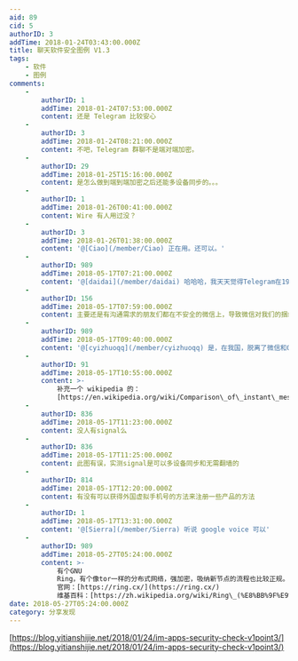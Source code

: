 ```yaml
---
aid: 89
cid: 5
authorID: 3
addTime: 2018-01-24T03:43:00.000Z
title: 聊天软件安全图例 V1.3
tags:
    - 软件
    - 图例
comments:
    -
        authorID: 1
        addTime: 2018-01-24T07:53:00.000Z
        content: 还是 Telegram 比较安心
    -
        authorID: 3
        addTime: 2018-01-24T08:21:00.000Z
        content: 不吧，Telegram 群聊不是端对端加密。
    -
        authorID: 29
        addTime: 2018-01-25T15:16:00.000Z
        content: 是怎么做到端到端加密之后还能多设备同步的。。。
    -
        authorID: 1
        addTime: 2018-01-26T00:41:00.000Z
        content: Wire 有人用过没？
    -
        authorID: 3
        addTime: 2018-01-26T01:38:00.000Z
        content: '@[Ciao](/member/Ciao) 正在用。还可以。'
    -
        authorID: 989
        addTime: 2018-05-17T07:21:00.000Z
        content: '@[daidai](/member/daidai) 哈哈哈，我天天觉得Telegram在1984我'
    -
        authorID: 156
        addTime: 2018-05-17T07:59:00.000Z
        content: 主要还是有沟通需求的朋友们都在不安全的微信上，导致微信对我们的捆绑久久不能解脱。
    -
        authorID: 989
        addTime: 2018-05-17T09:40:00.000Z
        content: '@[cyizhuoqq](/member/cyizhuoqq) 是，在我国，脱离了微信和QQ，连生活都很成问题。'
    -
        authorID: 91
        addTime: 2018-05-17T10:55:00.000Z
        content: >-
            补充一个 wikipedia 的：
            [https://en.wikipedia.org/wiki/Comparison\_of\_instant\_messaging\_clients](https://en.wikipedia.org/wiki/Comparison_of_instant_messaging_clients)
    -
        authorID: 836
        addTime: 2018-05-17T11:23:00.000Z
        content: 没人有signal么
    -
        authorID: 836
        addTime: 2018-05-17T11:25:00.000Z
        content: 此图有误，实测signal是可以多设备同步和无需翻墙的
    -
        authorID: 814
        addTime: 2018-05-17T12:20:00.000Z
        content: 有没有可以获得外国虚拟手机号的方法来注册一些产品的方法
    -
        authorID: 1
        addTime: 2018-05-17T13:31:00.000Z
        content: '@[Sierra](/member/Sierra) 听说 google voice 可以'
    -
        authorID: 989
        addTime: 2018-05-27T05:24:00.000Z
        content: >-
            有个GNU
            Ring，有个像tor一样的分布式网络，强加密，吸纳新节点的流程也比较正规。早些时候试用过一段时间，当时效果还不怎么好，不知道现在如何了。
            官网：[https://ring.cx/](https://ring.cx/)
            维基百科：[https://zh.wikipedia.org/wiki/Ring\_(%E8%BB%9F%E9%AB%94](https://zh.wikipedia.org/wiki/Ring_(%E8%BB%9F%E9%AB%94))
date: 2018-05-27T05:24:00.000Z
category: 分享发现
---
```


[https://blog.yitianshijie.net/2018/01/24/im-apps-security-check-v1point3/](https://blog.yitianshijie.net/2018/01/24/im-apps-security-check-v1point3/)

